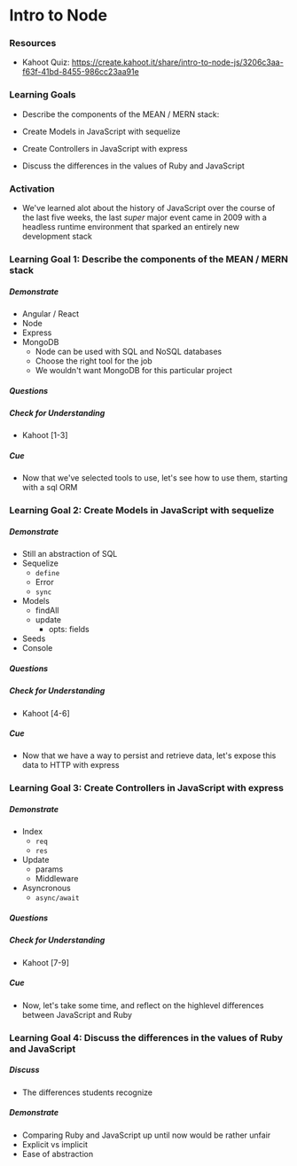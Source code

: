 # Intro to Node

### Resources

- Kahoot Quiz: https://create.kahoot.it/share/intro-to-node-js/3206c3aa-f63f-41bd-8455-986cc23aa91e



### Learning Goals

* Describe the components of the MEAN / MERN stack:

* Create Models in JavaScript with sequelize

* Create Controllers in JavaScript with express

* Discuss the differences in the values of Ruby and JavaScript



### Activation

* We've learned alot about the history of JavaScript over the course of the last five weeks, the last *super* major event came in 2009 with a headless runtime environment that sparked an entirely new development stack


### Learning Goal 1: Describe the components of the MEAN / MERN stack

##### Demonstrate

* Angular / React
* Node
* Express
* MongoDB
  * Node can be used with SQL and NoSQL databases
  * Choose the right tool for the job
  * We wouldn't want MongoDB for this particular project

##### Questions

##### Check for Understanding

* Kahoot [1-3]

##### Cue

* Now that we've selected tools to use, let's see how to use them, starting with a sql ORM



### Learning Goal 2: Create Models in JavaScript with sequelize

##### Demonstrate

- Still an abstraction of SQL
- Sequelize 
  - `define`
  - Error
  - `sync`
- Models
  - findAll
  - update
    - opts: fields
- Seeds
- Console

##### Questions

##### Check for Understanding

* Kahoot [4-6]

##### Cue

* Now that we have a way to persist and retrieve data, let's expose this data to HTTP with express



### Learning Goal 3: Create Controllers in JavaScript with express

##### Demonstrate

* Index
  * `req` 
  * `res`
* Update
  * params
  * Middleware
* Asyncronous
  - `async/await`

##### Questions

##### Check for Understanding

* Kahoot [7-9]

##### Cue

* Now, let's take some time, and reflect on the highlevel differences between JavaScript and Ruby



### Learning Goal 4: Discuss the differences in the values of Ruby and JavaScript

##### Discuss

- The differences students recognize

##### Demonstrate

* Comparing Ruby and JavaScript up until now would be rather unfair
* Explicit vs implicit
* Ease of abstraction